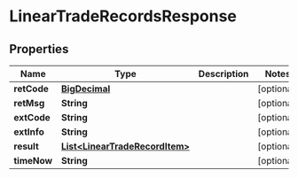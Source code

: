 
# LinearTradeRecordsResponse

## Properties
Name | Type | Description | Notes
------------ | ------------- | ------------- | -------------
**retCode** | [**BigDecimal**](BigDecimal.md) |  |  [optional]
**retMsg** | **String** |  |  [optional]
**extCode** | **String** |  |  [optional]
**extInfo** | **String** |  |  [optional]
**result** | [**List&lt;LinearTradeRecordItem&gt;**](LinearTradeRecordItem.md) |  |  [optional]
**timeNow** | **String** |  |  [optional]



